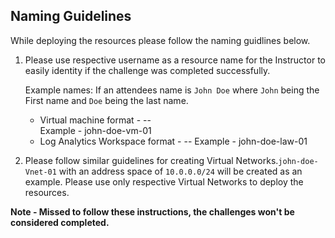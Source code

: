 ## Naming Guidelines

While deploying the resources please follow the naming guidlines below. 
   
1. Please use respective username as a resource name for the Instructor to easily identity if the challenge was completed successfully. 
 
   Example names: If an attendees name is `John Doe` where `John` being the First name and `Doe` being the last name.


      * Virtual machine format - <Firstname-Lastname>-<vm>-<number>  
	    Example - john-doe-vm-01
      * Log Analytics Workspace format - <Firstname-Lastname>-<law>-<number>
	    Example - john-doe-law-01
 
2. Please follow similar guidelines for creating Virtual Networks.`john-doe-Vnet-01` with an address space of `10.0.0.0/24` will be created as an example. Please use only respective Virtual Networks to deploy the resources. 
	

**Note - Missed to follow these instructions, the challenges won't be considered completed.**

